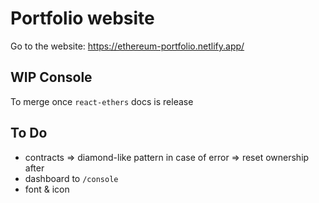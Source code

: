 # Portfolio website

Go to the website: https://ethereum-portfolio.netlify.app/

## WIP Console

To merge once `react-ethers` docs is release

## To Do

- contracts => diamond-like pattern in case of error
  => reset ownership after
- dashboard to `/console`
- font & icon
